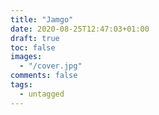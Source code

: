 ```yaml
---
title: "Jamgo"
date: 2020-08-25T12:47:03+01:00
draft: true
toc: false
images: 
  - "/cover.jpg"
comments: false
tags: 
  - untagged
---
```


